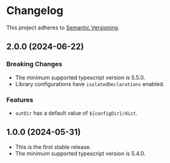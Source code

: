 # Changelog

This project adheres to [Semantic Versioning](https://semver.org/spec/v2.0.0.html).

## 2.0.0 (2024-06-22)

### Breaking Changes

- The minimum supported typescript version is 5.5.0.
- Library configurations have `isolatedDeclarations` enabled.

### Features

- `outDir` has a default value of `${configDir}/dist`.


## 1.0.0 (2024-05-31)

- This is the first stable release.
- The minimum supported typescript version is 5.4.0.
